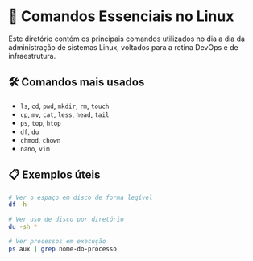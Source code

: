 # 📌 Comandos Essenciais no Linux

Este diretório contém os principais comandos utilizados no dia a dia da administração de sistemas Linux, voltados para a rotina DevOps e de infraestrutura.

## 🛠️ Comandos mais usados

- `ls`, `cd`, `pwd`, `mkdir`, `rm`, `touch`
- `cp`, `mv`, `cat`, `less`, `head`, `tail`
- `ps`, `top`, `htop`
- `df`, `du`
- `chmod`, `chown`
- `nano`, `vim`

## 📋 Exemplos úteis

```bash
# Ver o espaço em disco de forma legível
df -h

# Ver uso de disco por diretório
du -sh *

# Ver processos em execução
ps aux | grep nome-do-processo
